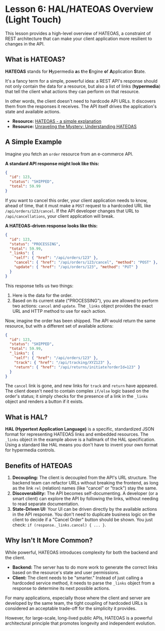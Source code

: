 # Lesson 6: HAL/HATEOAS Overview (Light Touch)

This lesson provides a high-level overview of HATEOAS, a constraint of REST architecture that can make your client application more resilient to changes in the API.

## What is HATEOAS?

**HATEOAS** stands for **H**ypermedia **a**s **t**he **E**ngine **o**f **A**pplication **S**tate.

It's a fancy term for a simple, powerful idea: a REST API's response should not only contain the data for a resource, but also a list of links (**hypermedia**) that tell the client what actions they can perform on that resource.

In other words, the client doesn't need to hardcode API URLs. It discovers them from the responses it receives. The API itself drives the application's state and available actions.

- **Resource:** [HATEOAS - a simple explanation](https://www.e4developer.com/2018/02/16/hateoas-simple-explanation/)
- **Resource:** [Unraveling the Mystery: Understanding HATEOAS](https://nordicapis.com/unraveling-the-mystery-understanding-hateoas/)

## A Simple Example

Imagine you fetch an `order` resource from an e-commerce API.

**A standard API response might look like this:**
```json
{
  "id": 123,
  "status": "SHIPPED",
  "total": 59.99
}
```
If you want to cancel this order, your client application needs to know, ahead of time, that it must make a `POST` request to a hardcoded URL like `/api/orders/123/cancel`. If the API developer changes that URL to `/api/cancellations`, your client application will break.

**A HATEOAS-driven response looks like this:**
```json
{
  "id": 123,
  "status": "PROCESSING",
  "total": 59.99,
  "_links": {
    "self": { "href": "/api/orders/123" },
    "cancel": { "href": "/api/orders/123/cancel", "method": "POST" },
    "update": { "href": "/api/orders/123", "method": "PUT" }
  }
}
```
This response tells us two things:
1.  Here is the data for the order.
2.  Based on its current state ("PROCESSING"), you are allowed to perform two actions: `cancel` and `update`. The `_links` object provides the exact URL and HTTP method to use for each action.

Now, imagine the order has been shipped. The API would return the same resource, but with a different set of available actions:
```json
{
  "id": 123,
  "status": "SHIPPED",
  "total": 59.99,
  "_links": {
    "self": { "href": "/api/orders/123" },
    "track": { "href": "/api/tracking/XYZ123" },
    "return": { "href": "/api/returns/initiate?orderId=123" }
  }
}
```
The `cancel` link is gone, and new links for `track` and `return` have appeared. The client doesn't need to contain complex `if/else` logic based on the order's status; it simply checks for the presence of a link in the `_links` object and renders a button if it exists.

## What is HAL?

**HAL (Hypertext Application Language)** is a specific, standardized JSON format for representing HATEOAS links and embedded resources. The `_links` object in the example above is a hallmark of the HAL specification. Using a standard like HAL means you don't have to invent your own format for hypermedia controls.

## Benefits of HATEOAS

1.  **Decoupling:** The client is decoupled from the API's URL structure. The backend team can refactor URLs without breaking the frontend, as long as the link `rel` (relation) names (like "cancel" or "track") stay the same.
2.  **Discoverability:** The API becomes self-documenting. A developer (or a smart client) can explore the API by following the links, without needing to read separate documentation.
3.  **State-Driven UI:** Your UI can be driven directly by the available actions in the API response. You don't need to duplicate business logic on the client to decide if a "Cancel Order" button should be shown. You just check: `if (response._links.cancel) { ... }`.

## Why Isn't It More Common?

While powerful, HATEOAS introduces complexity for both the backend and the client.
-   **Backend:** The server has to do more work to generate the correct links based on the resource's state and user permissions.
-   **Client:** The client needs to be "smarter." Instead of just calling a hardcoded service method, it needs to parse the `_links` object from a response to determine its next possible actions.

For many applications, especially those where the client and server are developed by the same team, the tight coupling of hardcoded URLs is considered an acceptable trade-off for the simplicity it provides.

However, for large-scale, long-lived public APIs, HATEOAS is a powerful architectural principle that promotes longevity and independent evolution.